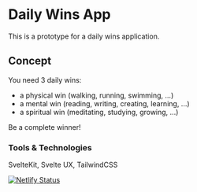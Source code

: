 # Daily Wins App

This is a prototype for a daily wins application.

## Concept

You need 3 daily wins:

- a physical win (walking, running, swimming, ...)
- a mental win (reading, writing, creating, learning, ...)
- a spiritual win (meditating, studying, growing, ...)

Be a complete winner!

### Tools & Technologies
SvelteKit, Svelte UX, TailwindCSS

[![Netlify Status](https://api.netlify.com/api/v1/badges/3ed72fcc-f5b9-4c14-b9ba-d288ab057fc7/deploy-status)](https://app.netlify.com/sites/daily-wins/deploys)
